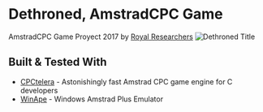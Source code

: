 # Dethroned, AmstradCPC Game
AmstradCPC Game Proyect 2017 by [Royal Researchers](https://twitter.com/royalrsrch)
![Dethroned Title](https://i.imgur.com/YPPGB3V.png)

## Built & Tested With

* [CPCtelera](https://github.com/lronaldo/cpctelera.git) - Astonishingly fast Amstrad CPC game engine for C developers
* [WinApe](http://www.winape.net/) - Windows Amstrad Plus Emulator
